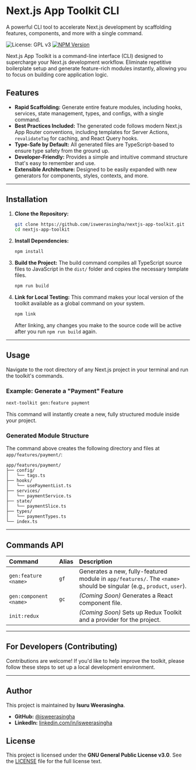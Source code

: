 # Next.js App Toolkit CLI

A powerful CLI tool to accelerate Next.js development by scaffolding features, components, and more with a single command.

![License: GPL v3](https://img.shields.io/badge/License-GPLv3-blue.svg)
[![NPM Version](https://img.shields.io/npm/v/nextjs-app-toolkit.svg)](https://www.npmjs.com/package/nextjs-app-toolkit)

Next.js App Toolkit is a command-line interface (CLI) designed to supercharge your Next.js development workflow. Eliminate repetitive boilerplate setup and generate feature-rich modules instantly, allowing you to focus on building core application logic.

## Features

- **Rapid Scaffolding:** Generate entire feature modules, including hooks, services, state management, types, and configs, with a single command.
- **Best Practices Included:** The generated code follows modern Next.js App Router conventions, including templates for Server Actions, `revalidateTag` for caching, and React Query hooks.
- **Type-Safe by Default:** All generated files are TypeScript-based to ensure type safety from the ground up.
- **Developer-Friendly:** Provides a simple and intuitive command structure that's easy to remember and use.
- **Extensible Architecture:** Designed to be easily expanded with new generators for components, styles, contexts, and more.

---

## Installation

1.  **Clone the Repository:**

    ```bash
    git clone https://github.com/isweerasingha/nextjs-app-toolkit.git
    cd nextjs-app-toolkit
    ```

2.  **Install Dependencies:**

    ```bash
    npm install
    ```

3.  **Build the Project:**
    The build command compiles all TypeScript source files to JavaScript in the `dist/` folder and copies the necessary template files.

    ```bash
    npm run build
    ```

4.  **Link for Local Testing:**
    This command makes your local version of the toolkit available as a global command on your system.

    ```bash
    npm link
    ```

    After linking, any changes you make to the source code will be active after you run `npm run build` again.

-----


## Usage

Navigate to the root directory of any Next.js project in your terminal and run the toolkit's commands.

### Example: Generate a "Payment" Feature

```bash
next-toolkit gen:feature payment
```

This command will instantly create a new, fully structured module inside your project.

### Generated Module Structure

The command above creates the following directory and files at `app/features/payment/`:

```
app/features/payment/
├── config/
│   └── tags.ts
├── hooks/
│   └── usePaymentList.ts
├── services/
│   └── paymentService.ts
├── state/
│   └── paymentSlice.ts
├── types/
│   └── paymentTypes.ts
└── index.ts
```

-----

## Commands API

| Command | Alias | Description |
| :--- | :--- | :--- |
| `gen:feature <name>` | `gf` | Generates a new, fully-featured module in `app/features/`. The `<name>` should be singular (e.g., `product`, `user`). |
| `gen:component <name>`| `gc` | *(Coming Soon)* Generates a React component file. |
| `init:redux` | | *(Coming Soon)* Sets up Redux Toolkit and a provider for the project. |

-----

## For Developers (Contributing)

Contributions are welcome\! If you'd like to help improve the toolkit, please follow these steps to set up a local development environment.

-----

## Author

This project is maintained by **Isuru Weerasingha**.

  - **GitHub:** [@isweerasingha](https://github.com/isweerasingha)
  - **LinkedIn:** [linkedin.com/in/isweerasingha](https://www.linkedin.com/in/isweerasingha/)

## License

This project is licensed under the **GNU General Public License v3.0**. See the [LICENSE](https://www.google.com/search?q=LICENSE) file for the full license text.
